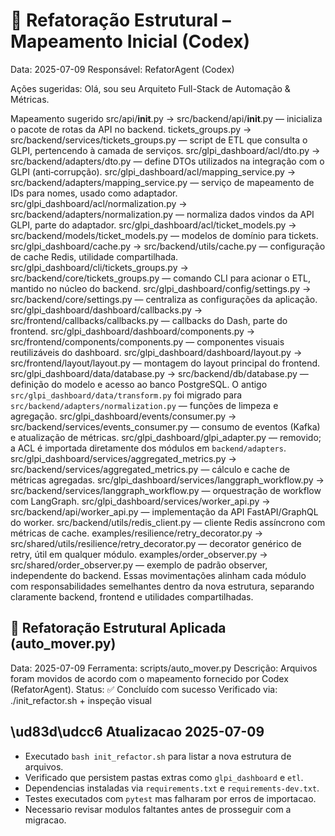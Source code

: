 # 🚚 Refatoração Estrutural – Mapeamento Inicial (Codex)

Data: 2025-07-09
Responsável: RefatorAgent (Codex)

Ações sugeridas:
Olá, sou seu Arquiteto Full-Stack de Automação & Métricas.

Mapeamento sugerido
src/api/__init__.py → src/backend/api/__init__.py — inicializa o pacote de rotas da API no backend.
tickets_groups.py → src/backend/services/tickets_groups.py — script de ETL que consulta o GLPI, pertencendo à camada de serviços.
src/glpi_dashboard/acl/dto.py → src/backend/adapters/dto.py — define DTOs utilizados na integração com o GLPI (anti‑corrupção).
src/glpi_dashboard/acl/mapping_service.py → src/backend/adapters/mapping_service.py — serviço de mapeamento de IDs para nomes, usado como adaptador.
src/glpi_dashboard/acl/normalization.py → src/backend/adapters/normalization.py — normaliza dados vindos da API GLPI, parte do adaptador.
src/glpi_dashboard/acl/ticket_models.py → src/backend/models/ticket_models.py — modelos de domínio para tickets.
src/glpi_dashboard/cache.py → src/backend/utils/cache.py — configuração de cache Redis, utilidade compartilhada.
src/glpi_dashboard/cli/tickets_groups.py → src/backend/core/tickets_groups.py — comando CLI para acionar o ETL, mantido no núcleo do backend.
src/glpi_dashboard/config/settings.py → src/backend/core/settings.py — centraliza as configurações da aplicação.
src/glpi_dashboard/dashboard/callbacks.py → src/frontend/callbacks/callbacks.py — callbacks do Dash, parte do frontend.
src/glpi_dashboard/dashboard/components.py → src/frontend/components/components.py — componentes visuais reutilizáveis do dashboard.
src/glpi_dashboard/dashboard/layout.py → src/frontend/layout/layout.py — montagem do layout principal do frontend.
src/glpi_dashboard/data/database.py → src/backend/db/database.py — definição do modelo e acesso ao banco PostgreSQL.
O antigo `src/glpi_dashboard/data/transform.py` foi migrado para `src/backend/adapters/normalization.py` — funções de limpeza e agregação.
src/glpi_dashboard/events/consumer.py → src/backend/services/events_consumer.py — consumo de eventos (Kafka) e atualização de métricas.
src/glpi_dashboard/glpi_adapter.py — removido; a ACL é importada diretamente dos módulos em `backend/adapters`.
src/glpi_dashboard/services/aggregated_metrics.py → src/backend/services/aggregated_metrics.py — cálculo e cache de métricas agregadas.
src/glpi_dashboard/services/langgraph_workflow.py → src/backend/services/langgraph_workflow.py — orquestração de workflow com LangGraph.
src/glpi_dashboard/services/worker_api.py → src/backend/api/worker_api.py — implementação da API FastAPI/GraphQL do worker.
src/backend/utils/redis_client.py — cliente Redis assíncrono com métricas de cache.
examples/resilience/retry_decorator.py → src/shared/utils/resilience/retry_decorator.py — decorator genérico de retry, útil em qualquer módulo.
examples/order_observer.py → src/shared/order_observer.py — exemplo de padrão observer, independente do backend.
Essas movimentações alinham cada módulo com responsabilidades semelhantes dentro da nova estrutura, separando claramente backend, frontend e utilidades compartilhadas.

## 🚚 Refatoração Estrutural Aplicada (auto_mover.py)

Data: 2025-07-09
Ferramenta: scripts/auto_mover.py
Descrição: Arquivos foram movidos de acordo com o mapeamento fornecido por Codex (RefatorAgent).
Status: ✅ Concluído com sucesso
Verificado via: ./init_refactor.sh + inspeção visual

## \ud83d\udcc6 Atualizacao 2025-07-09

- Executado `bash init_refactor.sh` para listar a nova estrutura de arquivos.
- Verificado que persistem pastas extras como `glpi_dashboard` e `etl`.
- Dependencias instaladas via `requirements.txt` e `requirements-dev.txt`.
- Testes executados com `pytest` mas falharam por erros de importacao.
- Necessario revisar modulos faltantes antes de prosseguir com a migracao.
